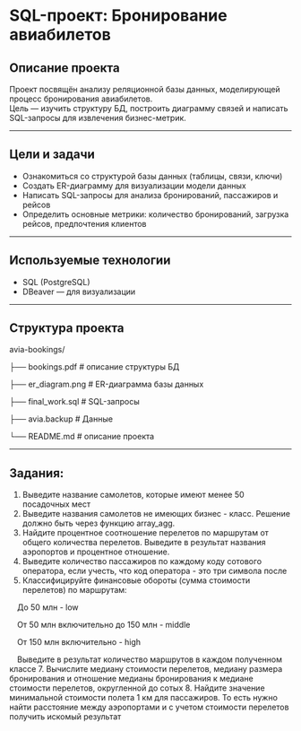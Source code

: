 # SQL-проект: Бронирование авиабилетов

## Описание проекта

Проект посвящён анализу реляционной базы данных, моделирующей процесс бронирования авиабилетов.  
Цель — изучить структуру БД, построить диаграмму связей и написать SQL-запросы для извлечения бизнес-метрик.

---

## Цели и задачи

- Ознакомиться со структурой базы данных (таблицы, связи, ключи)
- Создать ER-диаграмму для визуализации модели данных
- Написать SQL-запросы для анализа бронирований, пассажиров и рейсов
- Определить основные метрики: количество бронирований, загрузка рейсов, предпочтения клиентов

---

## Используемые технологии

- SQL (PostgreSQL)
- DBeaver — для визуализации

---

## Структура проекта

avia-bookings/

├── bookings.pdf # описание структуры БД

├── er_diagram.png # ER-диаграмма базы данных

├── final_work.sql # SQL-запросы

├── avia.backup # Данные

└── README.md # описание проекта


---

## Задания:
1. Выведите название самолетов, которые имеют менее 50 посадочных мест
2. Выведите названия самолетов не имеющих бизнес - класс. Решение должно быть через функцию array_agg.
3. Найдите процентное соотношение перелетов по маршрутам от общего количества перелетов. Выведите в результат названия аэропортов и процентное отношение.
4. Выведите количество пассажиров по каждому коду сотового оператора, если учесть, что код оператора - это три символа после 
5. Классифицируйте финансовые обороты (сумма стоимости перелетов) по маршрутам:

 До 50 млн - low
 
 От 50 млн включительно до 150 млн - middle
 
 От 150 млн включительно - high
 
 Выведите в результат количество маршрутов в каждом полученном классе
7. Вычислите медиану стоимости перелетов, медиану размера бронирования и отношение медианы бронирования к медиане стоимости перелетов, округленной до сотых
8. Найдите значение минимальной стоимости полета 1 км для пассажиров. То есть нужно найти расстояние между аэропортами и с учетом стоимости перелетов получить искомый результат
 





